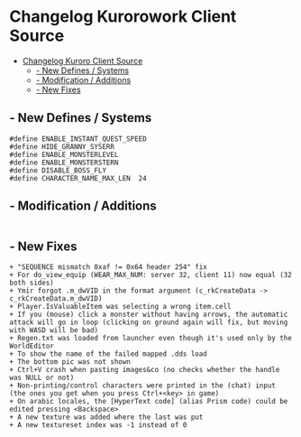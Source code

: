 
# Changelog Kurorowork Client Source

- [Changelog Kuroro Client Source](#changelog-kurorowork-client-source)
  * [- New Defines / Systems](#--new-defines---systems)
  * [- Modification / Additions](#--modification---additions)
  * [- New Fixes](#--new-fixes)

## - New Defines / Systems
```	
#define ENABLE_INSTANT_QUEST_SPEED	
#define HIDE_GRANNY_SYSERR
#define ENABLE_MONSTERLEVEL
#define ENABLE_MONSTERSTERN
#define DISABLE_BOSS_FLY
#define CHARACTER_NAME_MAX_LEN	24
```
## - Modification / Additions
```
```
## - New Fixes
```
+ "SEQUENCE mismatch 0xaf != 0x64 header 254" fix
+ For do_view_equip (WEAR_MAX_NUM: server 32, client 11) now equal (32 both sides)		
+ Ymir forgot .m_dwVID in the format argument (c_rkCreateData -> c_rkCreateData.m_dwVID)
+ Player.IsValuableItem was selecting a wrong item.cell
+ If you (mouse) click a monster without having arrows, the automatic attack will go in loop (clicking on ground again will fix, but moving with WASD will be bad)
+ Regen.txt was loaded from launcher even though it's used only by the WorldEditor
+ To show the name of the failed mapped .dds load
+ The bottom pic was not shown
+ Ctrl+V crash when pasting images&co (no checks whether the handle was NULL or not)
+ Non-printing/control characters were printed in the (chat) input (the ones you get when you press Ctrl+<key> in game)
+ On arabic locales, the [HyperText code] (alias Prism code) could be edited pressing <Backspace>
+ A new texture was added where the last was put
+ A new textureset index was -1 instead of 0
```


